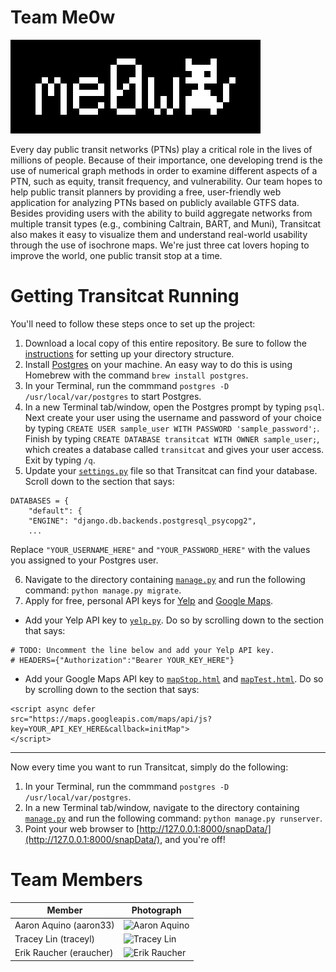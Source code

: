 # Team Me0w

<img src="images/meow-logo.png" width="400"></img>

Every day public transit networks (PTNs) play a critical role in the lives of millions of people. Because of their importance, one developing trend is the use of numerical graph methods in order to examine different aspects of a PTN, such as equity, transit frequency, and vulnerability. Our team hopes to help public transit planners by providing a free, user-friendly web application for analyzing PTNs based on publicly available GTFS data. Besides providing users with the ability to build aggregate networks from multiple transit types (e.g., combining Caltrain, BART, and Muni), Transitcat also makes it easy to visualize them and understand real-world usability through the use of isochrone maps. We're just three cat lovers hoping to improve the world, one public transit stop at a time.


# Getting Transitcat Running

You'll need to follow these steps once to set up the project:

1. Download a local copy of this entire repository. Be sure to follow the [instructions](https://github.com/StanfordCS194/Me0w/tree/master/src) for setting up your directory structure.
2. Install [Postgres](https://wiki.postgresql.org/wiki/Detailed_installation_guides) on your machine. An easy way to do this is using Homebrew with the command `brew install postgres`.
3. In your Terminal, run the commmand `postgres -D /usr/local/var/postgres` to start Postgres.
4. In a new Terminal tab/window, open the Postgres prompt by typing `psql`. Next create your user using the username and password of your choice by typing `CREATE USER sample_user WITH PASSWORD 'sample_password';`. Finish by typing `CREATE DATABASE transitcat WITH OWNER sample_user;`, which creates a database called `transitcat` and gives your user access. Exit by typing `/q`.
5. Update your [`settings.py`](https://github.com/aaronaquino/transitcat/blob/master/src/DjangoSite/DjangoSite/settings.py) file so that Transitcat can find your database. Scroll down to the section that says:
```
DATABASES = {
    "default": {
    "ENGINE": "django.db.backends.postgresql_psycopg2",
    ...
```
Replace `"YOUR_USERNAME_HERE"` and `"YOUR_PASSWORD_HERE"` with the values you assigned to your Postgres user.

6. Navigate to the directory containing [`manage.py`](https://github.com/aaronaquino/transitcat/blob/master/src/DjangoSite/manage.py) and run the following command: `python manage.py migrate`.
7. Apply for free, personal API keys for [Yelp](https://www.yelp.com/developers/documentation/v3/authentication) and [Google Maps](https://developers.google.com/maps/documentation/javascript/get-api-key).
  * Add your Yelp API key to [`yelp.py`](https://github.com/aaronaquino/transitcat/blob/master/src/DjangoSite/snapData/Backend/yelp.py). Do so by scrolling down to the section that says:
```
# TODO: Uncomment the line below and add your Yelp API key.
# HEADERS={"Authorization":"Bearer YOUR_KEY_HERE"}
```
  * Add your Google Maps API key to [`mapStop.html`](https://github.com/aaronaquino/transitcat/blob/master/src/DjangoSite/snapData/templates/snapData/mapStop.html) and [`mapTest.html`](https://github.com/aaronaquino/transitcat/blob/master/src/DjangoSite/snapData/templates/snapData/mapTest.html). Do so by scrolling down to the section that says:
```
<script async defer
src="https://maps.googleapis.com/maps/api/js?key=YOUR_API_KEY_HERE&callback=initMap">
</script>
```

---

Now every time you want to run Transitcat, simply do the following:

1. In your Terminal, run the commmand `postgres -D /usr/local/var/postgres`.
2. In a new Terminal tab/window, navigate to the directory containing [`manage.py`](https://github.com/StanfordCS194/Me0w/blob/master/src/DjangoSite/manage.py) and run the following command: `python manage.py runserver`.
3. Point your web browser to [http://127.0.0.1:8000/snapData/](http://127.0.0.1:8000/snapData/), and you're off!


# Team Members
Member | Photograph
--- | ---
Aaron Aquino (aaron33) | <img src="https://aaronaquino.github.io/assets/profile_old.png" width="150" alt="Aaron Aquino"> 
Tracey Lin (traceyl) | <img src="https://scontent-sjc3-1.xx.fbcdn.net/v/t31.0-8/15585359_1201367849919117_7963034359442281739_o.jpg?_nc_cat=0&oh=3d93468956ab9e74964ca3f5af01f4bf&oe=5BA5816D" width="150" alt="Tracey Lin"> 
Erik Raucher (eraucher) | <img src="https://scontent.fsea1-1.fna.fbcdn.net/v/t1.0-9/1604902_795937910421737_1690745874_n.jpg?_nc_cat=0&oh=817067c09208ebe1ad6820c9e6c2c4bc&oe=5B74B711" width="150" alt="Erik Raucher">
